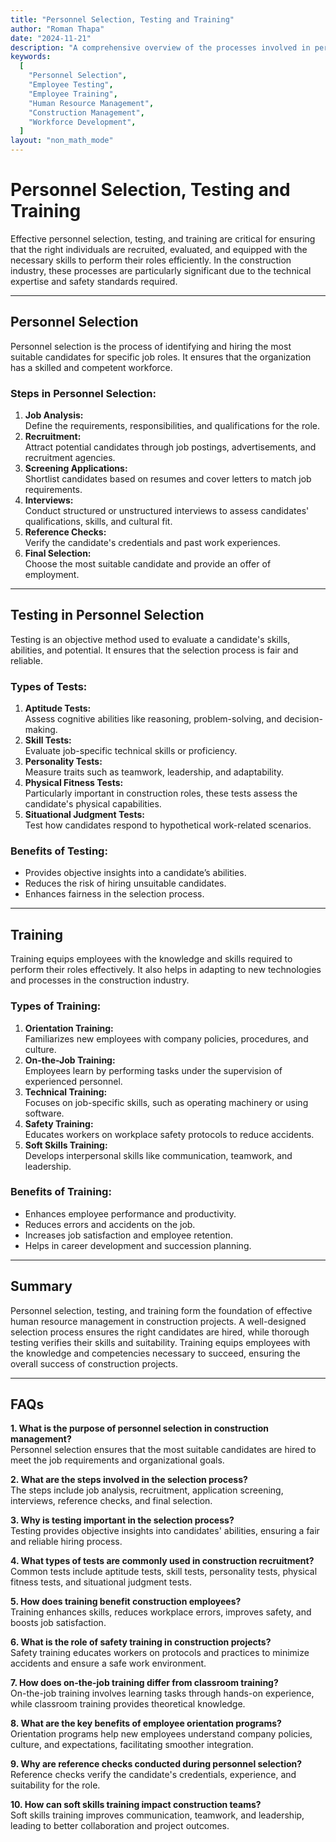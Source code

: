 ```yaml
---
title: "Personnel Selection, Testing and Training"
author: "Roman Thapa"
date: "2024-11-21"
description: "A comprehensive overview of the processes involved in personnel selection, testing, and training in construction management."
keywords:
  [
    "Personnel Selection",
    "Employee Testing",
    "Employee Training",
    "Human Resource Management",
    "Construction Management",
    "Workforce Development",
  ]
layout: "non_math_mode"
---
```


# Personnel Selection, Testing and Training

Effective personnel selection, testing, and training are critical for ensuring that the right individuals are recruited, evaluated, and equipped with the necessary skills to perform their roles efficiently. In the construction industry, these processes are particularly significant due to the technical expertise and safety standards required.

---

## Personnel Selection

Personnel selection is the process of identifying and hiring the most suitable candidates for specific job roles. It ensures that the organization has a skilled and competent workforce.

### Steps in Personnel Selection:

1. **Job Analysis:**  
   Define the requirements, responsibilities, and qualifications for the role.
2. **Recruitment:**  
   Attract potential candidates through job postings, advertisements, and recruitment agencies.
3. **Screening Applications:**  
   Shortlist candidates based on resumes and cover letters to match job requirements.
4. **Interviews:**  
   Conduct structured or unstructured interviews to assess candidates' qualifications, skills, and cultural fit.
5. **Reference Checks:**  
   Verify the candidate's credentials and past work experiences.
6. **Final Selection:**  
   Choose the most suitable candidate and provide an offer of employment.

---

## Testing in Personnel Selection

Testing is an objective method used to evaluate a candidate's skills, abilities, and potential. It ensures that the selection process is fair and reliable.

### Types of Tests:

1. **Aptitude Tests:**  
   Assess cognitive abilities like reasoning, problem-solving, and decision-making.
2. **Skill Tests:**  
   Evaluate job-specific technical skills or proficiency.
3. **Personality Tests:**  
   Measure traits such as teamwork, leadership, and adaptability.
4. **Physical Fitness Tests:**  
   Particularly important in construction roles, these tests assess the candidate's physical capabilities.
5. **Situational Judgment Tests:**  
   Test how candidates respond to hypothetical work-related scenarios.

### Benefits of Testing:

- Provides objective insights into a candidate’s abilities.
- Reduces the risk of hiring unsuitable candidates.
- Enhances fairness in the selection process.

---

## Training

Training equips employees with the knowledge and skills required to perform their roles effectively. It also helps in adapting to new technologies and processes in the construction industry.

### Types of Training:

1. **Orientation Training:**  
   Familiarizes new employees with company policies, procedures, and culture.
2. **On-the-Job Training:**  
   Employees learn by performing tasks under the supervision of experienced personnel.
3. **Technical Training:**  
   Focuses on job-specific skills, such as operating machinery or using software.
4. **Safety Training:**  
   Educates workers on workplace safety protocols to reduce accidents.
5. **Soft Skills Training:**  
   Develops interpersonal skills like communication, teamwork, and leadership.

### Benefits of Training:

- Enhances employee performance and productivity.
- Reduces errors and accidents on the job.
- Increases job satisfaction and employee retention.
- Helps in career development and succession planning.

---

## Summary

Personnel selection, testing, and training form the foundation of effective human resource management in construction projects. A well-designed selection process ensures the right candidates are hired, while thorough testing verifies their skills and suitability. Training equips employees with the knowledge and competencies necessary to succeed, ensuring the overall success of construction projects.

---

## FAQs

**1. What is the purpose of personnel selection in construction management?**  
 Personnel selection ensures that the most suitable candidates are hired to meet the job requirements and organizational goals.

**2. What are the steps involved in the selection process?**  
 The steps include job analysis, recruitment, application screening, interviews, reference checks, and final selection.

**3. Why is testing important in the selection process?**  
 Testing provides objective insights into candidates' abilities, ensuring a fair and reliable hiring process.

**4. What types of tests are commonly used in construction recruitment?**  
 Common tests include aptitude tests, skill tests, personality tests, physical fitness tests, and situational judgment tests.

**5. How does training benefit construction employees?**  
 Training enhances skills, reduces workplace errors, improves safety, and boosts job satisfaction.

**6. What is the role of safety training in construction projects?**  
 Safety training educates workers on protocols and practices to minimize accidents and ensure a safe work environment.

**7. How does on-the-job training differ from classroom training?**  
 On-the-job training involves learning tasks through hands-on experience, while classroom training provides theoretical knowledge.

**8. What are the key benefits of employee orientation programs?**  
 Orientation programs help new employees understand company policies, culture, and expectations, facilitating smoother integration.

**9. Why are reference checks conducted during personnel selection?**  
 Reference checks verify the candidate's credentials, experience, and suitability for the role.

**10. How can soft skills training impact construction teams?**  
 Soft skills training improves communication, teamwork, and leadership, leading to better collaboration and project outcomes.
